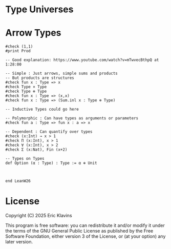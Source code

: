 
Type Universes
===

Arrow Types
===

```lean
#check (1,1)
#print Prod

-- Good explanation: https://www.youtube.com/watch?v=mTwvecBthpQ at 1:28:00

-- Simple : Just arrows, simple sums and products
-- But products are structures
#check fun x : Type => x
#check Type × Type
#check Type ⊕ Type
#check fun x : Type => (x,x)
#check fun x : Type => (Sum.inl x : Type ⊕ Type)

-- Inductive Types could go here

-- Polymorphic : Can have types as arguments or parameters
#check fun a : Type => fun x : a => x

-- Dependent : Can quantify over types
#check (x:Int) → x > 1
#check Π (x:Int), x > 1
#check ∀ (x:Int), x > 2
#check Σ (x:Nat), Fin (x+2)

-- Types on Types
def Option (α : Type) : Type := α ⊕ Unit



end LeanW26
```

License
===

Copyright (C) 2025  Eric Klavins

This program is free software: you can redistribute it and/or modify
it under the terms of the GNU General Public License as published by
the Free Software Foundation, either version 3 of the License, or
(at your option) any later version.   


